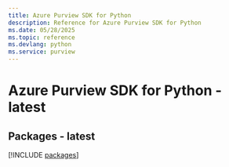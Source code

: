 ```yaml
---
title: Azure Purview SDK for Python
description: Reference for Azure Purview SDK for Python
ms.date: 05/28/2025
ms.topic: reference
ms.devlang: python
ms.service: purview
---
```

# Azure Purview SDK for Python - latest
## Packages - latest
[!INCLUDE [packages](purview-index.md)]